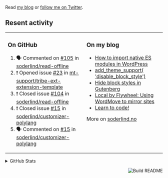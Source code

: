 Read [my blog](https://soderlind.no/) or [follow me on Twitter](https://twitter.com/soderlind).

## Resent activity

<table width="100%" border="0"><tr><td valign="top" width="49%">

### On GitHub

<!--START_SECTION:activity-->
1. 🗣 Commented on [#105](https://github.com/soderlind/read-offline/issues/105) in [soderlind/read-offline](https://github.com/soderlind/read-offline)
2. ❗️ Opened issue [#23](https://github.com/mt-support/tribe-ext-extension-template/issues/23) in [mt-support/tribe-ext-extension-template](https://github.com/mt-support/tribe-ext-extension-template)
3. ❗️ Closed issue [#104](https://github.com/soderlind/read-offline/issues/104) in [soderlind/read-offline](https://github.com/soderlind/read-offline)
4. ❗️ Closed issue [#15](https://github.com/soderlind/customizer-polylang/issues/15) in [soderlind/customizer-polylang](https://github.com/soderlind/customizer-polylang)
5. 🗣 Commented on [#15](https://github.com/soderlind/customizer-polylang/issues/15) in [soderlind/customizer-polylang](https://github.com/soderlind/customizer-polylang)
<!--END_SECTION:activity-->

</td><td valign="top" width="49%">

### On my blog

<!-- BLOG:START -->
- [How to import native ES modules in WordPress](https://soderlind.no/how-to-import-native-es-modules-in-wordpress/)
- [add_theme_support( 'disable_block_style')](https://soderlind.no/add-theme-support-disable-block-style/)
- [Hide block styles in Gutenberg](https://soderlind.no/hide-block-styles-in-gutenberg/)
- [Local by Flywheel: Using WordMove to mirror sites](https://soderlind.no/local-by-flywheel-using-wordmove-to-mirror-sites/)
- [Learn to code!](https://soderlind.no/learn-to-code/)
<!-- BLOG:END -->

More on [soderlind.no](https://soderlind.no/)
</td></tr></table>

<details>
  <summary>GitHub Stats</summary>

  <img align="left" alt="Soderlind's GitHub Stats" src="https://github-readme-stats-d1emiyjuh.vercel.app/api?username=soderlind&show_icons=true&hide_border=true&count_private=true" />
  <img align="left" alt="Soderlind's Languages Stats" src="https://github-readme-stats-d1emiyjuh.vercel.app/api/top-langs/?username=soderlind" />

</details>

<a href="https://github.com/soderlind/soderlind/actions"><img src="https://github.com/soderlind/soderlind/workflows/Build%20README/badge.svg" align="right" alt="Build README"></a>

